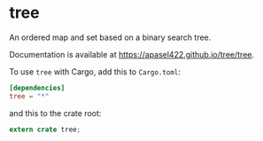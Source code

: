 # tree

An ordered map and set based on a binary search tree.

Documentation is available at https://apasel422.github.io/tree/tree.

To use `tree` with Cargo, add this to `Cargo.toml`:

```toml
[dependencies]
tree = "*"
```

and this to the crate root:

```rust
extern crate tree;
```
